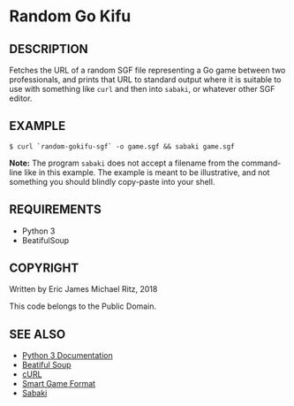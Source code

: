 Random Go Kifu
==============

## DESCRIPTION
 
Fetches the URL of a random SGF file representing a Go game between
two professionals, and prints that URL to standard output where it is
suitable to use with something like `curl` and then into `sabaki`,
or whatever other SGF editor.

## EXAMPLE

    $ curl `random-gokifu-sgf` -o game.sgf && sabaki game.sgf

**Note:** The program `sabaki` does not accept a filename from
the command-line like in this example.  The example is meant to be
illustrative, and not something you should blindly copy-paste into
your shell.

## REQUIREMENTS

* Python 3
* BeatifulSoup

## COPYRIGHT
 
Written by Eric James Michael Ritz, 2018

This code belongs to the Public Domain.

## SEE ALSO

* [Python 3 Documentation](https://docs.python.org/3/)
* [Beatiful Soup](https://www.crummy.com/software/BeautifulSoup/)
* [cURL](https://curl.haxx.se/)
* [Smart Game Format](http://www.red-bean.com/sgf/index.html)
* [Sabaki](https://github.com/SabakiHQ/Sabaki)
